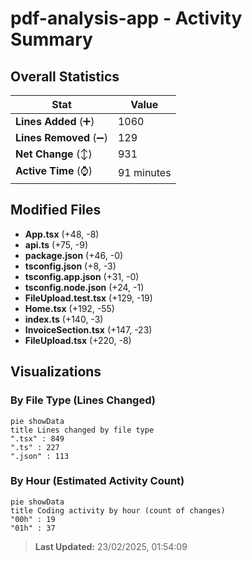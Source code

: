 # pdf-analysis-app - Activity Summary 

## Overall Statistics

| Stat                   | Value                                                             |
| ---------------------- | ----------------------------------------------------------------- |
| **Lines Added** (➕)   | 1060                                          |
| **Lines Removed** (➖) | 129                                        |
| **Net Change** (↕)    | 931                |
| **Active Time** (⌚)   | 91 minutes |


## Modified Files
- **App.tsx** (+48, -8)
- **api.ts** (+75, -9)
- **package.json** (+46, -0)
- **tsconfig.json** (+8, -3)
- **tsconfig.app.json** (+31, -0)
- **tsconfig.node.json** (+24, -1)
- **FileUpload.test.tsx** (+129, -19)
- **Home.tsx** (+192, -55)
- **index.ts** (+140, -3)
- **InvoiceSection.tsx** (+147, -23)
- **FileUpload.tsx** (+220, -8)

## Visualizations

### By File Type (Lines Changed)

```mermaid
pie showData
title Lines changed by file type
".tsx" : 849
".ts" : 227
".json" : 113
```

### By Hour (Estimated Activity Count)

```mermaid
pie showData
title Coding activity by hour (count of changes)
"00h" : 19
"01h" : 37
```


> **Last Updated:** 23/02/2025, 01:54:09
